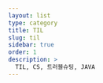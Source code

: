 ```yaml
---
layout: list
type: category
title: TIL
slug: til
sidebar: true
order: 1
description: >
  TIL, CS, 트러블슈팅, JAVA
---
```

